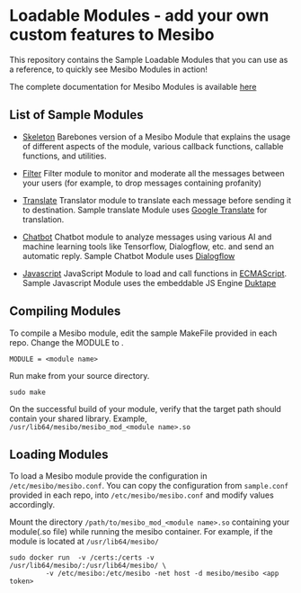# Loadable Modules - add your own custom features to Mesibo

This repository contains the Sample Loadable Modules that you can use as a reference, to quickly see Mesibo Modules in action! 

The complete documentation for Mesibo Modules is available [here](https://mesibo.com/documentation/on-premise/loadable-modules/)

## List of Sample Modules 

- [Skeleton](https://github.com/mesibo/onpremise-loadable-modules/tree/master/skeleton) Barebones version of a Mesibo Module that explains the usage of different aspects of the module, various callback functions, callable functions, and utilities.

- [Filter](https://github.com/mesibo/onpremise-loadable-modules/tree/master/filter) Filter module to monitor and moderate all the messages between your users (for example, to drop messages containing profanity)

- [Translate](https://github.com/mesibo/onpremise-loadable-modules/tree/master/translate) Translator module to translate each message before sending it to destination. Sample translate Module uses [Google Translate](https://cloud.google.com/translate) for translation.

- [Chatbot](https://github.com/mesibo/onpremise-loadable-modules/tree/master/chatbot) Chatbot module to analyze messages using various AI and machine learning tools like Tensorflow, Dialogflow, etc. and send an automatic reply. Sample Chatbot Module uses [Dialogflow](https://dialogflow.com)

- [Javascript](https://github.com/mesibo/onpremise-loadable-modules/tree/master/js) JavaScript Module to load and call functions in [ECMAScript](http://www.ecma-international.org/ecma-262/5.1/). Sample Javascript Module uses the embeddable JS Engine [Duktape](https://duktape.org)

## Compiling Modules
To compile a Mesibo module, edit the sample MakeFile provided in each repo. Change the MODULE to <module name>.

```
MODULE = <module name>
```

Run make from your source directory.

```
sudo make
```
On the successful build of your module, verify that the target path should contain your shared library. 
Example, `/usr/lib64/mesibo/mesibo_mod_<module name>.so`

## Loading Modules
To load a Mesibo module provide the configuration in `/etc/mesibo/mesibo.conf`. You can copy the configuration from `sample.conf` provided in each repo, into `/etc/mesibo/mesibo.conf` and modify values accordingly. 

Mount the directory `/path/to/mesibo_mod_<module name>.so` containing your module(.so file) while running the mesibo container. For example, if the module is located at `/usr/lib64/mesibo/`

```
sudo docker run  -v /certs:/certs -v  /usr/lib64/mesibo/:/usr/lib64/mesibo/ \
         -v /etc/mesibo:/etc/mesibo -net host -d mesibo/mesibo <app token> 
```

